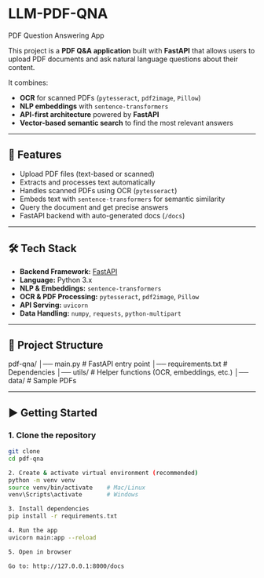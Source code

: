 # LLM-PDF-QNA
PDF Question Answering App

This project is a **PDF Q&A application** built with **FastAPI** that allows users to upload PDF documents and ask natural language questions about their content.  

It combines:
- **OCR** for scanned PDFs (`pytesseract`, `pdf2image`, `Pillow`)
- **NLP embeddings** with `sentence-transformers`
- **API-first architecture** powered by **FastAPI**
- **Vector-based semantic search** to find the most relevant answers

---

## 🚀 Features
- Upload PDF files (text-based or scanned)
- Extracts and processes text automatically
- Handles scanned PDFs using OCR (`pytesseract`)
- Embeds text with `sentence-transformers` for semantic similarity
- Query the document and get precise answers
- FastAPI backend with auto-generated docs (`/docs`)

---

## 🛠️ Tech Stack
- **Backend Framework:** [FastAPI](https://fastapi.tiangolo.com/)  
- **Language:** Python 3.x  
- **NLP & Embeddings:** `sentence-transformers`  
- **OCR & PDF Processing:** `pytesseract`, `pdf2image`, `Pillow`  
- **API Serving:** `uvicorn`  
- **Data Handling:** `numpy`, `requests`, `python-multipart`

---

## 📂 Project Structure
pdf-qna/
│── main.py # FastAPI entry point
│── requirements.txt # Dependencies
│── utils/ # Helper functions (OCR, embeddings, etc.)
│── data/ # Sample PDFs


---

## ▶️ Getting Started

### 1. Clone the repository
```bash
git clone 
cd pdf-qna

2. Create & activate virtual environment (recommended)
python -m venv venv
source venv/bin/activate    # Mac/Linux
venv\Scripts\activate       # Windows

3. Install dependencies
pip install -r requirements.txt

4. Run the app
uvicorn main:app --reload

5. Open in browser

Go to: http://127.0.0.1:8000/docs
